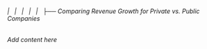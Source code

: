 ###### |   |   |   |   |   ├── Comparing Revenue Growth for Private vs. Public Companies

*Add content here*